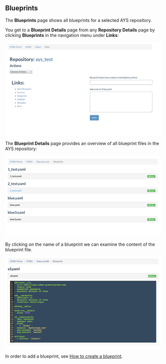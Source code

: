 ## Blueprints




The **Blueprints** page shows all blueprints for a selected AYS repository.

You get to a **Blueprint Details** page from any **Repository Details** page by clicking **Blueprints** in the navigation menu under **Links**:

![](repo_details.png)

The **Blueprint Details** page provides an overview of all blueprint files in the AYS repository:

![](blueprint_details.png)

By clicking on the name of a blueprint we can examine the content of the blueprint file.

![](Blueprints.png)

In order to add a blueprint, see [How to create a blueprint](../usage/Howto/Create_blueprint/Create_blueprint.md).
